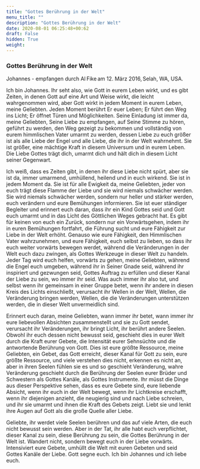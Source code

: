```yaml
---
title: "Gottes Berührung in der Welt"
menu_title: ""
description: "Gottes Berührung in der Welt"
date: 2020-08-01 06:25:48+00:62
draft: False
hidden: True
weight:
---
```

### Gottes Berührung in der Welt 

Johannes - empfangen durch Al Fike am 12. März 2016, Selah, WA, USA. 

Ich bin Johannes. Ihr seht also, wie Gott in eurem Leben wirkt, und es gibt Zeiten, in denen Gott auf eine Art und Weise wirkt, die leicht wahrgenommen wird, aber Gott wirkt in jedem Moment in eurem Leben, meine Geliebten. Jeden Moment berührt Er euer Leben; Er führt den Weg ins Licht; Er öffnet Türen und Möglichkeiten. Seine Einladung ist immer da, meine Geliebten, Seine Liebe zu empfangen, auf Seine Stimme zu hören, geführt zu werden, den Weg gezeigt zu bekommen und vollständig von eurem himmlischen Vater umarmt zu werden, dessen Liebe zu euch größer ist als alle Liebe der Engel und alle Liebe, die ihr in der Welt wahrnehmt. Sie ist größer, eine mächtige Kraft in diesem Universum und in eurem Leben. Die Liebe Gottes trägt dich, umarmt dich und hält dich in diesem Licht seiner Gegenwart. 

Ich weiß, dass es Zeiten gibt, in denen ihr diese Liebe nicht spürt, aber sie ist da, immer umarmend, umhüllend, heilend und in euch wirkend. Sie ist in jedem Moment da. Sie ist für alle Ewigkeit da, meine Geliebten, jeder von euch trägt diese Flamme der Liebe und sie wird niemals schwächer werden. Sie wird niemals schwächer werden, sondern nur heller und stärker werden, euch verändern und eure Bemühungen informieren. Sie ist euer ständiger Begleiter und erinnert euch daran, dass ihr ein Kind Gottes seid und Gott euch umarmt und in das Licht des Göttlichen Weges gebracht hat. Es gibt für keinen von euch ein Zurück, sondern nur ein Vorwärtsgehen, indem ihr in euren Bemühungen fortfahrt, die Führung sucht und eure Fähigkeit zur Liebe in der Welt erhöht. Genauso wie eure Fähigkeit, den Himmlischen Vater wahrzunehmen, und eure Fähigkeit, euch selbst zu lieben, so dass ihr euch weiter vorwärts bewegen werdet, während die Veränderungen in der Welt euch dazu zwingen, als Gottes Werkzeuge in dieser Welt zu handeln. Jeder Tag wird euch helfen, vorwärts zu gehen, meine Geliebten, während die Engel euch umgeben, während ihr in Seiner Gnade seid, während ihr inspiriert und gezwungen seid, Gottes Auftrag zu erfüllen und dieser Kanal der Liebe zu sein, wo immer ihr seid. Was auch immer ihr also tut, und selbst wenn ihr gemeinsam in einer Gruppe betet, wenn ihr andere in diesen Kreis des Lichts einschließt, verursacht ihr Wellen in der Welt, Wellen, die Veränderung bringen werden, Wellen, die die Veränderungen unterstützen werden, die in dieser Welt unvermeidlich sind. 

Erinnert euch daran, meine Geliebten, wann immer ihr betet, wann immer ihr eure liebevollen Absichten zusammenstellt und sie zu Gott sendet, verursacht ihr Veränderungen, ihr bringt Licht, ihr berührt andere Seelen. Obwohl ihr euch dessen nicht bewusst seid, geschieht dies in eurer Welt durch die Kraft eurer Gebete, die Intensität eurer Sehnsüchte und die antwortende Berührung von Gott. Dies ist eure größte Ressource, meine Geliebten, ein Gebet, das Gott erreicht, dieser Kanal für Gott zu sein, eure größte Ressource, und viele verstehen dies nicht, erkennen es nicht an, aber in ihren Seelen fühlen sie es und so geschieht Veränderung, wahre Veränderung geschieht durch die Berührung der Seelen eurer Brüder und Schwestern als Gottes Kanäle, als Gottes Instrumente. Ihr müsst die Dinge aus dieser Perspektive sehen, dass es eure Gebete sind, eure liebende Absicht, wenn ihr euch in der Welt bewegt, wenn ihr Lichtkreise erschafft, wenn ihr diejenigen anzieht, die neugierig sind und nach Liebe schreien, und ihr sie umarmt und ihnen die Kraft des Gebets zeigt. Liebt sie und lenkt ihre Augen auf Gott als die große Quelle aller Liebe. 

Geliebte, ihr werdet viele Seelen berühren und das auf viele Arten, die euch nicht bewusst sein werden. Aber in der Tat, ihr alle habt euch verpflichtet, dieser Kanal zu sein, diese Berührung zu sein, die Gottes Berührung in der Welt ist. Wandert nicht, sondern bewegt euch in der Liebe vorwärts. Intensiviert eure Gebete, umhüllt die Welt mit euren Gebeten und seid Gottes Kanäle der Liebe. Gott segne euch. Ich bin Johannes und ich liebe euch. 

